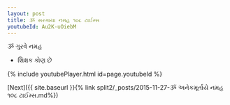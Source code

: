 ```yaml
---
layout: post
title: ૐ સરગાયા નમહ ૧૦૮ ટાઈમ્સ
youtubeId: Au2K-uOiebM
---
```

 
 
 ૐ ગુરવે નમહ  
 
 -  શિક્ષક કોણ છે 
 
  
 
  
 
 
 
 
 
 


{% include youtubePlayer.html id=page.youtubeId %}
 
[Next]({{ site.baseurl }}{% link  split2/_posts/2015-11-27-ૐ અનેકમૂર્તાયે નમહ ૧૦૮ ટાઈમ્સ.md%})
 

